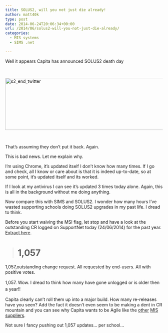 ```yaml
---
title: SOLUS2, will you not just die already!
author: matt40k
type: post
date: 2014-06-24T20:06:34+00:00
url: /2014/06/solus2-will-you-not-just-die-already/
categories:
  - MIS systems
  - SIMS .net

---
```

Well it appears Capita has announced SOLUS2 death day

&nbsp;

<a href="//matt40k.uk/img/2014/06/s2_end_twitter1.png" target="_blank" rel="nofollow"><img class="alignnone size-full wp-image-117" src="//matt40k.uk/img/2014/06/s2_end_twitter.png" alt="s2_end_twitter" width="562" height="166" /></a>

&nbsp;

That&#8217;s assuming they don&#8217;t put it back. Again.

This is bad news. Let me explain why.

I&#8217;m using Chrome, it&#8217;s updated itself I don&#8217;t know how many times. If I go and check, all I know or care about is that it is indeed up-to-date, so at some point, it&#8217;s updated itself and its worked.

If I look at my antivirus I can see it&#8217;s updated 3 times today alone. Again, this is all in the background without me doing anything.

Now compare this with SIMS and SOLUS2. I wonder how many hours I&#8217;ve wasted supporting schools doing SOLUS2 upgrades in my past life. I dread to think.

Before you start waiving the MSI flag, let stop and have a look at the outstanding CR logged on SupportNet today (24/06/2014) for the past year. <a href="//matt40k.uk/img/2014/06/Capita-SIMS-Outstanding-CRs1.xlsx" target="_blank" rel="nofollow">Extract here</a>.

> # **1,057**

1,057,outstanding change request. All requested by end-users. All with positive votes.

<span style="line-height: 1.5;">1,057. </span><span style="line-height: 1.5;">Wow. </span><span style="line-height: 1.5;">I dread to think how many have gone unlogged or is older then a year!!</span>

Capita clearly can&#8217;t roll them up into a major build. How many re-releases have you seen? Add the fact it doesn&#8217;t even seem to be making a dent in CR mountain and you can see why Capita wants to be Agile like the <a href="http://www.bromcom.com/" target="_blank" rel="nofollow">other</a> <a href="http://www.scholarpack.com/" target="_blank" rel="nofollow">MIS</a> <a href="http://www.arbor-education.com/" target="_blank" rel="nofollow">suppliers</a>.

Not sure I fancy pushing out 1,057 updates&#8230; per school&#8230;
